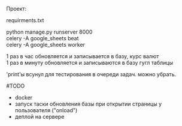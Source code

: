 Проект:

requirments.txt

python manage.py runserver 8000<br>
celery -A google_sheets beat<br>
celery -A google_sheets worker<br>

1 раз в час обновляется и записывается в базу, курс валют<br>
1 раз в минуту обновляется и записываются в базу гугл таблицы

'print'ы всунул для тестирования в очереди задач. можно убрать.

#TODO
- docker
- запуск таски обновления базы при открытии страницы у пользователя ("onload")
- деплой на сервере


